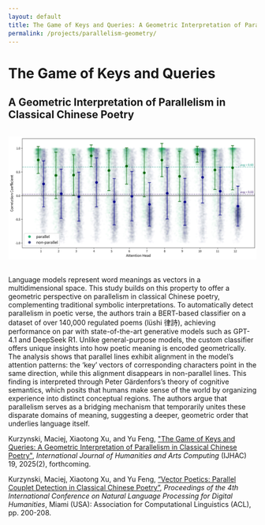 ```yaml
---
layout: default
title: The Game of Keys and Queries: A Geometric Interpretation of Parallelism in Classical Chinese Poetry
permalink: /projects/parallelism-geometry/
---
```


# The Game of Keys and Queries

## A Geometric Interpretation of Parallelism in Classical Chinese Poetry

<img src="main.png" alt="Geometry of Parallelism" style="max-width: 100%; height: auto; margin: 2rem auto; display: block;">

Language models represent word meanings as vectors in a multidimensional space. This study builds on this property to offer a geometric perspective on parallelism in classical Chinese poetry, complementing traditional symbolic interpretations. To automatically detect parallelism in poetic verse, the authors train a BERT-based classifier on a dataset of over 140,000 regulated poems (lüshi 律詩), achieving performance on par with state-of-the-art generative models such as GPT-4.1 and DeepSeek R1. Unlike general-purpose models, the custom classifier offers unique insights into how poetic meaning is encoded geometrically. The analysis shows that parallel lines exhibit alignment in the model’s attention patterns: the ‘key’ vectors of corresponding characters point in the same direction, while this alignment disappears in non-parallel lines. This finding is interpreted through Peter Gärdenfors’s theory of cognitive semantics, which posits that humans make sense of the world by organizing experience into distinct conceptual regions. The authors argue that parallelism serves as a bridging mechanism that temporarily unites these disparate domains of meaning, suggesting a deeper, geometric order that underlies language itself.

Kurzynski, Maciej, Xiaotong Xu, and Yu Feng, ["The Game of Keys and Queries: A Geometric Interpretation of Parallelism in Classical Chinese Poetry"](#), *International Journal of Humanities and Arts Computing* (IJHAC) 19, 2025(2), forthcoming.

Kurzynski, Maciej, Xiaotong Xu, and Yu Feng, [“Vector Poetics: Parallel Couplet Detection in Classical Chinese Poetry”](https://aclanthology.org/2024.nlp4dh-1.19/), *Proceedings of the 4th International Conference on Natural Language Processing for Digital Humanities*, Miami (USA): Association for Computational Linguistics (ACL), pp. 200-208. 